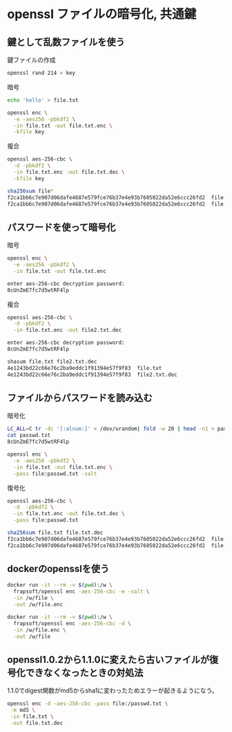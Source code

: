# openssl ファイルの暗号化, 共通鍵

## 鍵として乱数ファイルを使う

鍵ファイルの作成

```bash
openssl rand 214 > key 
```

暗号

```bash
echo 'hello' > file.txt 

openssl enc \
  -e -aes256 -pbkdf2 \
  -in file.txt -out file.txt.enc \
  -kfile key
```

複合

```bash
openssl aes-256-cbc \
  -d -pbkdf2 \
  -in file.txt.enc -out file.txt.dec \
  -kfile key

sha256sum file*   
f2ca1bb6c7e907d06dafe4687e579fce76b37e4e93b7605022da52e6ccc26fd2  file.txt
f2ca1bb6c7e907d06dafe4687e579fce76b37e4e93b7605022da52e6ccc26fd2  file.txt.dec
```



## パスワードを使って暗号化

暗号

```bash
openssl enc \
  -e -aes256 -pbkdf2 \
  -in file.txt -out file.txt.enc 

enter aes-256-cbc decryption password:
8cUnZmE7fc7d5wtRF4lp
```

複合

```bash
openssl aes-256-cbc \
  -d -pbkdf2 \
  -in file.txt.enc -out file2.txt.dec 

enter aes-256-cbc decryption password:
8cUnZmE7fc7d5wtRF4lp

shasum file.txt file2.txt.dec 
4e1243bd22c66e76c2ba9eddc1f91394e57f9f83  file.txt
4e1243bd22c66e76c2ba9eddc1f91394e57f9f83  file2.txt.dec
```


## ファイルからパスワードを読み込む

暗号化

```bash
LC_ALL=C tr -dc '[:alnum:]' < /dev/urandom| fold -w 20 | head -n1 > passwd.txt
cat passwd.txt 
8cUnZmE7fc7d5wtRF4lp

openssl enc \
  -e -aes256 -pbkdf2 \
  -in file.txt -out file.txt.enc \
  -pass file:passwd.txt -salt 
```

復号化

```bash
openssl aes-256-cbc \
  -d  -pbkdf2 \
  -in file.txt.enc -out file.txt.dec \
  -pass file:passwd.txt 

sha256sum file.txt file.txt.dec 
f2ca1bb6c7e907d06dafe4687e579fce76b37e4e93b7605022da52e6ccc26fd2  file.txt
f2ca1bb6c7e907d06dafe4687e579fce76b37e4e93b7605022da52e6ccc26fd2  file.txt.dec
```

  
## dockerのopensslを使う

```bash
docker run -it --rm -v $(pwd):/w \
  frapsoft/openssl enc -aes-256-cbc -e -salt \
  -in /w/file \
  -out /w/file.enc

docker run -it --rm -v $(pwd):/w \
  frapsoft/openssl enc -aes-256-cbc -d \
  -in /w/file.enc \
  -out /w/file
```

## openssl1.0.2から1.1.0に変えたら古いファイルが復号化できなくなったときの対処法

1.1.0でdigest関数がmd5からsha1に変わったためエラーが起きるようになう。

```bash
openssl enc -d -aes-256-cbc -pass file:/passwd.txt \
 -m md5 \
 -in file.txt \
 -out file.txt.dec 
```

